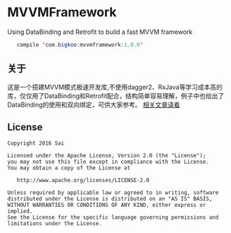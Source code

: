 # MVVMFramework
Using DataBinding and Retrofit to build a fast MVVM framework

```java
   compile 'com.bigkoo:mvvmframework:1.0.0'
```

## 关于
这是一个搭建MVVM模式极速开发库,不使用dagger2、RxJava等学习成本高的库，仅仅用了DataBinding和Retrofit配合，结构简单容易理解，例子中也给出了DataBinding的使用和双向绑定，可供大家参考。
[相关文章请看](http://saiwu-bigkoo.github.io/2016/06/11/mvvmframework/)

## License

    Copyright 2016 Sai
    
    Licensed under the Apache License, Version 2.0 (the "License");
    you may not use this file except in compliance with the License.
    You may obtain a copy of the License at
    
       http://www.apache.org/licenses/LICENSE-2.0
    
    Unless required by applicable law or agreed to in writing, software
    distributed under the License is distributed on an "AS IS" BASIS,
    WITHOUT WARRANTIES OR CONDITIONS OF ANY KIND, either express or implied.
    See the License for the specific language governing permissions and
    limitations under the License.
